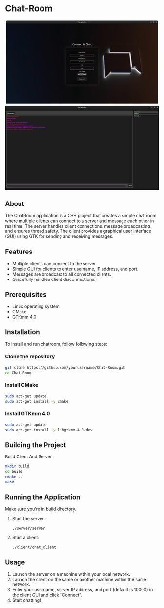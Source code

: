 # Chat-Room


![SS](client/assets/screenshots/LoginPage.png)
![SS](client/assets/screenshots/ClientGUI.png)

## About 
The ChatRoom application is a C++ project that creates a simple chat room where multiple clients can connect to a server and message each other in real time. The server handles client connections, message broadcasting, and ensures thread safety. The client provides a graphical user interface (GUI) using GTK for sending and receiving messages.

## Features

- Multiple clients can connect to the server.
- Simple GUI for clients to enter username, IP address, and port.
- Messages are broadcast to all connected clients.
- Gracefully handles client disconnections.


## Prerequisites

- Linux operating system
- CMake
- GTKmm 4.0

## Installation

To install and run chatroom, follow following steps:

### Clone the repository
```bash
git clone https://github.com/yourusername/Chat-Room.git
cd Chat-Room
```
### Install CMake
```bash
sudo apt-get update
sudo apt-get install -y cmake
```
### Install GTKmm 4.0
```bash
sudo apt-get update
sudo apt-get install -y libgtkmm-4.0-dev
```
## Building the Project
Build Client And Server
```bash
mkdir build
cd build
cmake ..
make
```

## Running the Application
Make sure you're in build directory.

1. Start the server:
    ```bash
    ./server/server
    ```

3. Start a client:
    ```bash
    ./client/chat_client
    ```

## Usage

1. Launch the server on a machine within your local network.
2. Launch the client on the same or another machine within the same network.
3. Enter your username, server IP address, and port (default is 10000) in the client GUI and click "Connect".
4. Start chatting!
